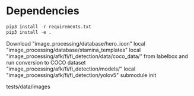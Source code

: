 # Dependencies

```python
pip3 install -r requirements.txt
pip3 install -e .
```


Download 
"image_processing/database/hero_icon" local
"image_processing/database/stamina_templates" local
"image_processing/afk/fi/fi_detection/data/coco_data/" from labelbox and run conversion to COCO dataset
"image_processing/afk/fi/fi_detection/models/" local
"image_processing/afk/fi/fi_detection/yolov5" submodule init


tests/data/images